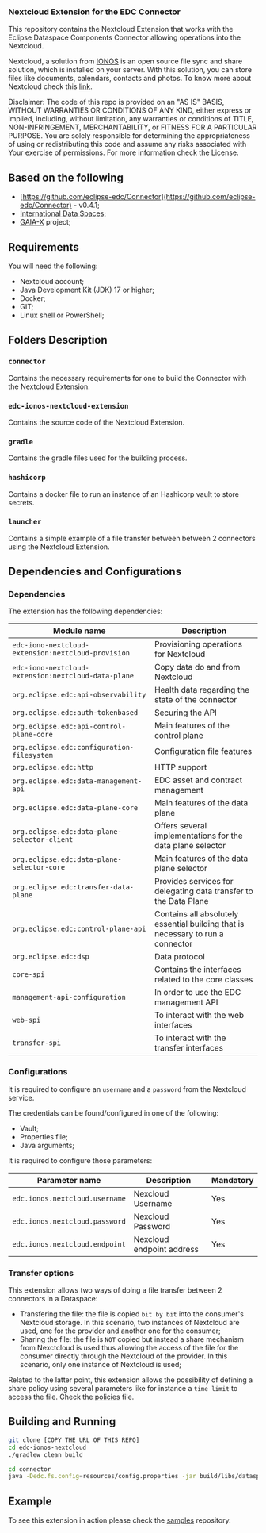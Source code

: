 ### Nextcloud Extension for the EDC Connector

This repository contains the Nextcloud Extension that works with the Eclipse Dataspace Components Connector allowing operations into the Nextcloud.

Nextcloud, a solution from [IONOS](https://www.ionos.com) is an open source file sync and share solution, which is installed on your server. With this solution, you can store files like documents, calendars, contacts and photos. To know more about Nextcloud check this [link](https://www.ionos.com/cloud/cloud-apps/nextcloud). 

Disclaimer: The code of this repo is provided on an "AS IS" BASIS, WITHOUT WARRANTIES OR CONDITIONS OF ANY KIND, either express or implied, including, without limitation, any warranties or conditions of TITLE, NON-INFRINGEMENT, MERCHANTABILITY, or FITNESS FOR A PARTICULAR PURPOSE. You are solely responsible for determining the appropriateness of using or redistributing this code and assume any risks associated with Your exercise of permissions. For more information check the License.


## Based on the following

- [https://github.com/eclipse-edc/Connector](https://github.com/eclipse-edc/Connector) - v0.4.1;
- [International Data Spaces](https://www.internationaldataspaces.org);
- [GAIA-X](https://gaia-x.eu) project;


## Requirements

You will need the following:
- Nextcloud account;
- Java Development Kit (JDK) 17 or higher;
- Docker;
- GIT;
- Linux shell or PowerShell;


## Folders Description

### `connector`

Contains the necessary requirements for one to build the Connector with the Nextcloud Extension.

### `edc-ionos-nextcloud-extension`

Contains the source code of the Nextcloud Extension.

### `gradle`

Contains the gradle files used for the building process.

### `hashicorp`

Contains a docker file to run an instance of an Hashicorp vault to store secrets.

### `launcher`

Contains a simple example of a file transfer between between 2 connectors using the Nextcloud Extension.

## Dependencies and Configurations
### Dependencies

The extension has the following dependencies:

| Module name                                         | Description                                                                     |
|-----------------------------------------------------|---------------------------------------------------------------------------------|
| `edc-iono-nextcloud-extension:nextcloud-provision`  | Provisioning operations for Nextcloud                                           |
| `edc-iono-nextcloud-extension:nextcloud-data-plane` | Copy data do and from Nextcloud                                                 |
| `org.eclipse.edc:api-observability`                 | Health data regarding the state of the connector                                |
| `org.eclipse.edc:auth-tokenbased`                   | Securing the API                                                                |
| `org.eclipse.edc:api-control-plane-core`            | Main features of the control plane                                              | 
| `org.eclipse.edc:configuration-filesystem`          | Configuration file features                                                     | 
| `org.eclipse.edc:http`                              | HTTP support                                                                    | 
| `org.eclipse.edc:data-management-api`               | EDC asset and contract management                                               |
| `org.eclipse.edc:data-plane-core`                   | Main features of the data plane                                                 |
| `org.eclipse.edc:data-plane-selector-client`        | Offers several implementations for the data plane selector                      |
| `org.eclipse.edc:data-plane-selector-core`          | Main features of the data plane selector                                        |
| `org.eclipse.edc:transfer-data-plane`               | Provides services for delegating data transfer to the Data Plane                |
| `org.eclipse.edc:control-plane-api`                 | Contains all absolutely essential building that is necessary to run a connector |
| `org.eclipse.edc:dsp`                               | Data protocol                                                                   |
| `core-spi`                                          | Contains the interfaces related to the core classes                             |
| `management-api-configuration`                      | In order to use the EDC management API                                          |
| `web-spi`                                           | To interact with the web interfaces                                             | 
| `transfer-spi`                                      | To interact with the transfer interfaces                                        |


### Configurations

It is required to configure an `username` and a `password` from the Nextcloud service.

The credentials can be found/configured in one of the following:
- Vault;
- Properties file;
- Java arguments;

It is required to configure those parameters:

| Parameter name                          | Description| Mandatory |
|-----------------------------------------|--------------|--|
| `edc.ionos.nextcloud.username`                   | Nexcloud Username          | Yes |
| `edc.ionos.nextcloud.password`             | Nexcloud Password          | Yes |
| `edc.ionos.nextcloud.endpoint`    | Nexcloud endpoint address  |Yes  |

### Transfer options

This extension allows two ways of doing a file transfer between 2 connectors in a Dataspace:
- Transfering the file: the file is copied `bit by bit` into the consumer's Nextcloud storage. In this scenario, two instances of Nextcloud are used, one for the provider and another one for the consumer;
- Sharing the file: the file is `NOT` copied but instead a share mechanism from Nexctcloud is used thus allowing the access of the file for the consumer directly through the Nextcloud of the provider. In this scenario, only one instance of Nextcloud is used; 

Related to the latter point, this extension allows the possibility of defining a share policy using several parameters like for instance a `time limit` to access the file. Check the [policies](policies.md) file.


## Building and Running

```bash
git clone [COPY THE URL OF THIS REPO]
cd edc-ionos-nextcloud
./gradlew clean build
```

```bash
cd connector
java -Dedc.fs.config=resources/config.properties -jar build/libs/dataspace-connector.jar
```

## Example

To see this extension in action please check the [samples](https://github.com/Digital-Ecosystems/edc-ionos-samples) repository.
